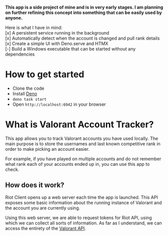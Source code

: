 **This app is a side project of mine and is in very early stages. I am planning
on further refining this concept into something that can be easily used by
anyone.**

Here is what I have in mind:\
[x] A persistent service running in the background\
[x] Automatically detect when the account is changed and pull rank details\
[x] Create a simple UI with Deno.serve and HTMX\
[-] Build a Windows executable that can be started without any dependencies

# How to get started

- Clone the code
- Install [Deno](https://deno.com/)
- `deno task start`
- Open `http://localhost:6942` in your browser

# What is Valorant Account Tracker?

This app allows you to track Valorant accounts you have used locally. The main
purpose is to store the usernames and last known competitive rank in order to
make picking an account easier.

For example, if you have played on multiple accounts and do not remember what
rank each of your accounts ended up in, you can use this app to check.

## How does it work?

Riot Client opens up a web server each time the app is launched. This API
exposes some basic information about the running instance of Valorant and the
account you are currently using.

Using this web server, we are able to request tokens for Riot API, using which
we can collect all sorts of information. As far as I understand, we can access
the entirety of the [Valorant API](https://valapidocs.techchrism.me/).
